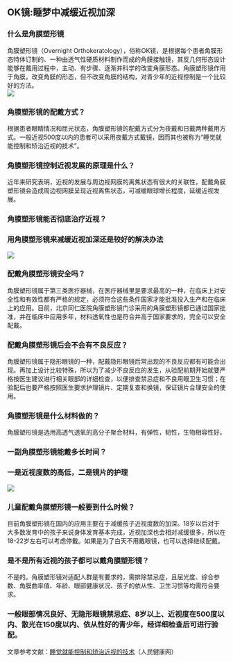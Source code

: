## OK镜:睡梦中减缓近视加深  
### 什么是角膜塑形镜  
角膜塑形镜（Overnight Orthokeratology），俗称OK镜，是根据每个患者角膜形态特体订制的、一种由透气性硬质材料制作而成的角膜接触镜，其反几何形态设计能够在戴用过程中，主动、有步骤、逐渐并科学的改变角膜形态。角膜塑形镜作用于角膜，改变角膜的形态，但不改变角膜的结构，对青少年的近视控制是一个比较好的方法。  
![](http://cdncms.v-keep.cn/wp-content/uploads/2019/09/u3583401216945347721fm26gp0-1.jpg)  
### 角膜塑形镜的配戴方式？  
根据患者眼睛情况和屈光状态，角膜塑形镜的配戴方式分为夜戴和日戴两种戴用方式。一般近视500度以内的患者可以采用夜戴方式戴镜，因而其也被称为“睡觉就能控制和矫治近视的技术”。  
### 角膜塑形镜控制近视发展的原理是什么？  
近年来研究表明，近视的发展与周边视网膜的离焦状态有很大的关联性，配戴角膜塑形镜会造成周边视网膜呈现近视离焦状态，可减缓眼球增长程度，延缓近视发展。  
### 角膜塑形镜能否彻底治疗近视？  
### 用角膜塑形镜来减缓近视加深还是较好的解决办法  
![](http://cdncms.v-keep.cn/wp-content/uploads/2019/09/timg-1.gif)  
### 配戴角膜塑形镜安全吗？  
角膜塑形镜属于第三类医疗器械，在医疗器械里是要求最高的一种，在临床上对安全性和有效性都有严格的规定，必须符合这些条件国家才能批准投入生产和在临床上的应用。目前，北京同仁医院角膜塑形镜门诊采用的角膜塑形镜都已通过国家批准，并在临床中应用多年，材料透氧性也是符合并高于国家要求的，完全可以安全配戴。  
### 配戴角膜塑形镜后会不会有不良反应？  
角膜塑形镜属于隐形眼镜的一种，配戴隐形眼镜后常出现的不良反应都有可能会出现。再加上设计比较特殊，所以为了减少不良反应的发生，从验配前期开始就要严格按医生建议进行相关眼部的详细检查，以便排查禁忌症和不良用眼卫生习惯；在验配后也要严格按照医生要求护理镜片、定期复查和换镜，保证镜片合理安全的使用。  
### 角膜塑形镜是什么材料做的？  
角膜塑形镜是选用高透气透氧的高分子聚合材料，有弹性，韧性，生物相容性好。  
### 一副角膜塑形镜能戴多长时间？  
### 一是近视度数的高低，二是镜片的护理  
![](http://cdncms.v-keep.cn/wp-content/uploads/2019/09/162Q91393-14.jpg)  
### 儿童配戴角膜塑形镜一般要到什么时候？  
目前角膜塑形镜在国内的应用主要在于减缓孩子近视度数的加深。18岁以后对于大多数发育中的孩子来说身体发育基本完成，近视加深也会相对减缓很多，所以在18-22岁左右可以考虑停戴。如果是为了白天不用戴眼镜，也可以选择继续配戴。  
### 是不是所有近视的孩子都可以戴角膜塑形镜？  
不是的。角膜塑形镜对适配人群是有要求的，需排除禁忌症，且屈光度、综合参数、角膜曲率值、年龄、眼部健康状况、孩子的依从性、卫生习惯等均需符合要求。  
### 一般眼部情况良好、无隐形眼镜禁忌症、8岁以上、近视度在500度以内、散光在150度以内、依从性好的青少年，经详细检查后可进行验配。  
文章参考文献：<a href="http://health.people.com.cn/n1/2018/1229/c14739-30495143.html">睡觉就能控制和矫治近视的技术</a>（人民健康网）  
